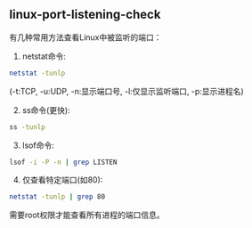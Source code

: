 ## linux-port-listening-check

有几种常用方法查看Linux中被监听的端口：

1.  netstat命令:

``` bash
netstat -tunlp
```

(-t:TCP, -u:UDP, -n:显示端口号, -l:仅显示监听端口, -p:显示进程名)

2.  ss命令(更快):

``` bash
ss -tunlp
```

3.  lsof命令:

``` bash
lsof -i -P -n | grep LISTEN
```

4.  仅查看特定端口(如80):

``` bash
netstat -tunlp | grep 80
```

需要root权限才能查看所有进程的端口信息。
